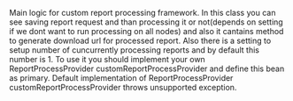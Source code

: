 Main logic for custom report processing framework. In this class you can see saving report request and than processing it or not(depends on setting if we dont want to run processing on all nodes) and also it cantains method to generate download url for processed report. Also there is a setting to setup number of cuncurrently processing reports and by default this number is 1. To use it you should implement your own ReportProcessProvider<ReportRequestDTO> customReportProcessProvider and define this bean as primary. Default implementation of ReportProcessProvider<ReportRequestDTO> customReportProcessProvider throws unsupported exception.
